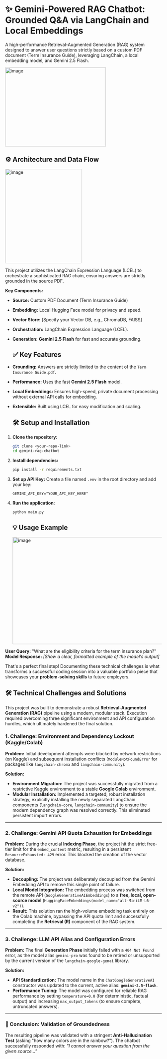 # ✨ Gemini-Powered RAG Chatbot: Grounded Q&A via LangChain and Local Embeddings

A high-performance Retrieval-Augmented Generation (RAG) system designed to answer user questions strictly based on a custom PDF document (Term Insurance Guide), leveraging LangChain, a local embedding model, and Gemini 2.5 Flash.

<img width="324" height="253" alt="image" src="https://github.com/user-attachments/assets/701c9cdf-1057-4174-84db-33e4cda6564d" />

## ⚙️ Architecture and Data Flow

<img width="245" height="302" alt="image" src="https://github.com/user-attachments/assets/40139dea-f889-43b8-93fe-3530c2237470" />


This project utilizes the LangChain Expression Language (LCEL) to orchestrate a sophisticated RAG chain, ensuring answers are strictly grounded in the source PDF.



**Key Components:**
* **Source:** Custom PDF Document (Term Insurance Guide)
* **Embedding:** Local Hugging Face model for privacy and speed.
* **Vector Store:** [Specify your Vector DB, e.g., ChromaDB, FAISS]
* **Orchestration:** LangChain Expression Language (LCEL).
* **Generation:** **Gemini 2.5 Flash** for fast and accurate grounding.

  ## ✅ Key Features

* **Grounding:** Answers are strictly limited to the content of the `Term Insurance Guide.pdf`.
* **Performance:** Uses the fast **Gemini 2.5 Flash** model.
* **Local Embeddings:** Ensures high-speed, private document processing without external API calls for embedding.
* **Extensible:** Built using LCEL for easy modification and scaling.

  ## 🛠️ Setup and Installation

1.  **Clone the repository:**
    ```bash
    git clone <your-repo-link>
    cd gemini-rag-chatbot
    ```
2.  **Install dependencies:**
    ```bash
    pip install -r requirements.txt
    ```
3.  **Set up API Key:**
    Create a file named `.env` in the root directory and add your key:
    ```
    GEMINI_API_KEY="YOUR_API_KEY_HERE"
    ```
4.  **Run the application:**
    ```bash
    python main.py
    ```

    ## 💡 Usage Example

    <img width="575" height="343" alt="image" src="https://github.com/user-attachments/assets/049342f4-ca29-4b4d-96ce-997f8651343a" />


**User Query:** "What are the eligibility criteria for the term insurance plan?"
**Model Response:** *[Show a clear, formatted example of the model's output]*

That's a perfect final step! Documenting these technical challenges is what transforms a successful coding session into a valuable portfolio piece that showcases your **problem-solving skills** to future employers.


## 🛠️ Technical Challenges and Solutions

This project was built to demonstrate a robust **Retrieval-Augmented Generation (RAG)** pipeline using a modern, modular stack. Execution required overcoming three significant environment and API configuration hurdles, which ultimately hardened the final solution.

### 1. Challenge: Environment and Dependency Lockout (Kaggle/Colab)

**Problem:** Initial development attempts were blocked by network restrictions (on Kaggle) and subsequent installation conflicts (`ModuleNotFoundError` for packages like `langchain-chroma` and `langchain-community`).

**Solution:**
* **Environment Migration:** The project was successfully migrated from a restrictive Kaggle environment to a stable **Google Colab** environment.
* **Modular Installation:** Implemented a targeted, robust installation strategy, explicitly installing the newly separated LangChain components (`langchain-core`, `langchain-community`) to ensure the modern dependency graph was resolved correctly. This eliminated persistent import errors.

---

### 2. Challenge: Gemini API Quota Exhaustion for Embeddings

**Problem:** During the crucial **Indexing Phase**, the project hit the strict free-tier limit for the `embed_content` metric, resulting in a persistent `ResourceExhausted: 429` error. This blocked the creation of the vector database.

**Solution:**
* **Decoupling:** The project was deliberately decoupled from the Gemini Embedding API to remove this single point of failure.
* **Local Model Integration:** The embedding process was switched from the remote API (`GoogleGenerativeAIEmbeddings`) to a **free, local, open-source model** (`HuggingFaceEmbeddings(model_name="all-MiniLM-L6-v2")`).
* **Result:** This solution ran the high-volume embedding task entirely on the Colab machine, bypassing the API quota limit and successfully completing the **Retrieval (R)** component of the RAG system.

---

### 3. Challenge: LLM API Alias and Configuration Errors

**Problem:** The final **Generation Phase** initially failed with a `404 Not Found` error, as the model alias `gemini-pro` was found to be retired or unsupported by the current version of the `langchain-google-genai` library.

**Solution:**
* **API Standardization:** The model name in the `ChatGoogleGenerativeAI` constructor was updated to the current, active alias: **`gemini-2.5-flash`**.
* **Performance Tuning:** The model was configured for reliable RAG performance by setting `temperature=0.0` (for deterministic, factual output) and increasing `max_output_tokens` (to ensure complete, untruncated answers).

---

### 🌟 Conclusion: Validation of Groundedness

The resulting pipeline was validated with a stringent **Anti-Hallucination Test** (asking "how many colors are in the rainbow?"). The chatbot successfully responded with: *"I cannot answer your question from the given source..."*
